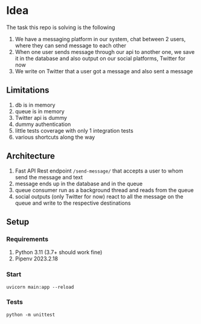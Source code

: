 # Idea
The task this repo is solving is the following
1) We have a messaging platform in our system, chat between 2 users, where they can send message to each other
2) When one user sends message through our api to another one, we save it in the database and also output on our social platforms, Twitter for now
3) We write on Twitter that a user got a message and also sent a message

## Limitations
1) db is in memory
2) queue is in memory
3) Twitter api is dummy
4) dummy authentication
5) little tests coverage with only 1 integration tests
6) various shortcuts along the way


## Architecture
1) Fast API Rest endpoint `/send-message/` that accepts a user to whom send the message and text
2) message ends up in the database and in the queue
3) queue consumer run as a background thread and reads from the queue
4) social outputs (only Twitter for now) react to all the message on the queue and write to the respective destinations


## Setup
### Requirements
1) Python 3.11 (3.7+ should work fine)
2) Pipenv 2023.2.18
### Start
`uvicorn main:app --reload`
### Tests
`python -m unittest`